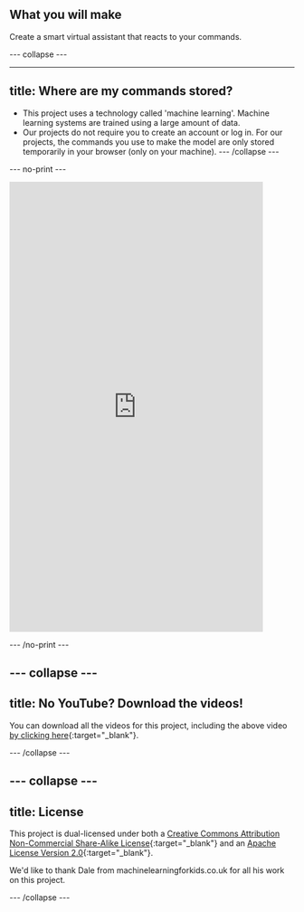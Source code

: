 ## What you will make

Create a smart virtual assistant that reacts to your commands.

--- collapse ---

---
title: Where are my commands stored?
---

- This project uses a technology called 'machine learning'. Machine learning systems are trained using a large amount of data. 
- Our projects do not require you to create an account or log in. For our projects, the commands you use to make the model are only stored temporarily in your browser (only on your machine).
--- /collapse ---


--- no-print ---
<html>
    <iframe style="max-width: 448px;" width="100%" height="796" src="https://www.youtube.com/embed/Nq1rrs99Yuo?rel=0&cc_load_policy=1" frameborder="0" allow="accelerometer; autoplay; clipboard-write; encrypted-media; gyroscope; picture-in-picture; web-share" referrerpolicy="strict-origin-when-cross-origin" allowfullscreen>
    </iframe>    
</html>

--- /no-print ---

--- collapse ---
---
title: No YouTube? Download the videos!
---

You can download all the videos for this project, including the above video [by clicking here](https://rpf.io/p/en/smart-assistant-go){:target="_blank"}. 


--- /collapse ---

--- collapse ---
---
title: License
---

This project is dual-licensed under both a [Creative Commons Attribution Non-Commercial Share-Alike License](http://creativecommons.org/licenses/by-nc-sa/4.0/){:target="_blank"} and an [Apache License Version 2.0](http://www.apache.org/licenses/LICENSE-2.0){:target="_blank"}.

We'd like to thank Dale from machinelearningforkids.co.uk for all his work on this project.

--- /collapse ---